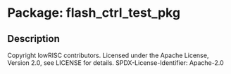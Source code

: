 # Package: flash_ctrl_test_pkg

## Description

Copyright lowRISC contributors.
 Licensed under the Apache License, Version 2.0, see LICENSE for details.
 SPDX-License-Identifier: Apache-2.0
 

